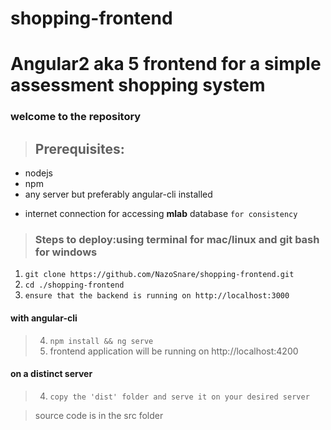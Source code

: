 # shopping-frontend
>
Angular2 aka 5 frontend for a simple assessment shopping system
======================================

### welcome to the repository


> ## Prerequisites:
* nodejs
* npm
* any server but preferably angular-cli installed
+ internet connection for accessing **mlab** database  `for consistency`
>

> ### **Steps to deploy:using terminal for mac/linux and git bash for windows**

1. `git clone https://github.com/NazoSnare/shopping-frontend.git`
2. `cd ./shopping-frontend`
3. `ensure that the backend is running on http://localhost:3000`
#### with angular-cli
> 4. `npm install && ng serve`
> 5. frontend application will be running on http://localhost:4200
#### on a distinct server
> 4. `copy the 'dist' folder and serve it on your desired server`

>source code is in the src folder
